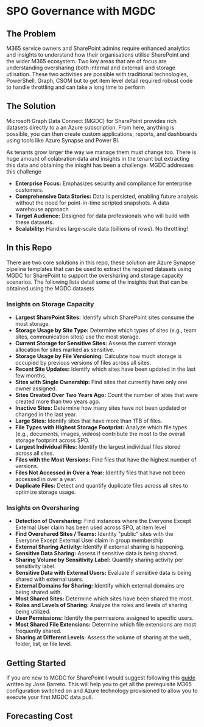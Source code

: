 # SPO Governance with MGDC

## The Problem
M365 service owners and SharePoint admins require enhanced analytics and insights to understand how their organisations utilise SharePoint and the wider M365 ecosystem. Two key areas that are of focus are understanding oversharing (both internal and external) and storage utlisation. These two activities are possible with traditional technologies, PowerShell, Graph, CSOM but to get item level detail required robust code to handle throttling and can take a long time to perform

## The Solution
Microsoft Graph Data Connect (MGDC) for SharePoint provides rich datasets directly to a an Azure subscription. From here, anything is possible, you can then create custom applications, reports, and dashboards using tools like Azure Synapse and Power BI.

As tenants grow larger the way we manage them must change too. There is huge amount of colabration data and insights in the tenant but extracting this data and obtaining the inisght has been a challenge. MGDC addresses this challenge

- **Enterprise Focus:** Emphasizes security and compliance for enterprise customers.
- **Comprehensive Data Stories:** Data is persisted, enabling future analysis without the need for point-in-time scripted snapshots. A data warehouse approach
- **Target Audience:** Designed for data professionals who will build with these datasets.
- **Scalability:** Handles large-scale data (billions of rows). No throttling!


## In this Repo

There are two core solutions in this repo, these solution are Azure Synapse pipeline templates that can be used to extract the required datasets using MGDC for SharePoint to support the oversharing and storage capacity scenarios. The following lists detail some of the insights that that can be obtained using the MGDC datasets

### Insights on Storage Capacity

- **Largest SharePoint Sites:** Identify which SharePoint sites consume the most storage.
- **Storage Usage by Site Type:** Determine which types of sites (e.g., team sites, communication sites) use the most storage.
- **Current Storage for Sensitive Sites:** Assess the current storage allocation for sites marked as sensitive.
- **Storage Usage by File Versioning:** Calculate how much storage is occupied by previous versions of files across all sites.
- **Recent Site Updates:** Identify which sites have been updated in the last few months.
- **Sites with Single Ownership:** Find sites that currently have only one owner assigned.
- **Sites Created Over Two Years Ago:** Count the number of sites that were created more than two years ago.
- **Inactive Sites:** Determine how many sites have not been updated or changed in the last year.
- **Large Sites:** Identify sites that have more than 1TB of files.
- **File Types with Highest Storage Footprint:** Analyze which file types (e.g., documents, images, videos) contribute the most to the overall storage footprint across SPO.
- **Largest Individual Files:** Identify the largest individual files stored across all sites.
- **Files with the Most Versions:** Find files that have the highest number of versions.
- **Files Not Accessed in Over a Year:** Identify files that have not been accessed in over a year.
- **Duplicate Files:** Detect and quantify duplicate files across all sites to optimize storage usage.

### Insights on Oversharing

- **Detection of Oversharing:** Find instances where the Everyone Except External User claim has been used across SPO, at item level
- **Find Overshared Sites / Teams:** Identity "public" sites with the Everyone Except External User claim in group membership
- **External Sharing Activity:** Identify if external sharing is happening.
- **Sensitive Data Sharing:** Assess if sensitive data is being shared.
- **Sharing Volume by Sensitivity Label:** Quantify sharing activity per sensitivity label.
- **Sensitive Data with External Users:** Evaluate if sensitive data is being shared with external users.
- **External Domains for Sharing:** Identify which external domains are being shared with.
- **Most Shared Sites:** Determine which sites have been shared the most.
- **Roles and Levels of Sharing:** Analyze the roles and levels of sharing being utilized.
- **User Permissions:** Identify the permissions assigned to specific users.
- **Most Shared File Extensions:** Determine which file extensions are most frequently shared.
- **Sharing at Different Levels:** Assess the volume of sharing at the web, folder, list, or file level.


## Getting Started

If you are new to MGDC for SharePoint I would suggest following this [guide](https://techcommunity.microsoft.com/t5/microsoft-graph-data-connect-for/step-by-step-gather-a-detailed-dataset-on-sharepoint-sites-using/ba-p/4070563) written by Jose Barreto. This will help you to get all the prerequisite M365 configuration switched on and Azure technology provisioned to allow you to execute your first MGDC data pull.

## Forecasting Cost


